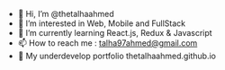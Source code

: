 - 👋 Hi, I’m @thetalhaahmed
- 👀 I’m interested in Web, Mobile and FullStack
- 🌱 I’m currently learning React.js, Redux & Javascript
- 📫 How to reach me : talha97ahmed@gmail.com
- 👀 My underdevelop portfolio thetalhaahmed.github.io
